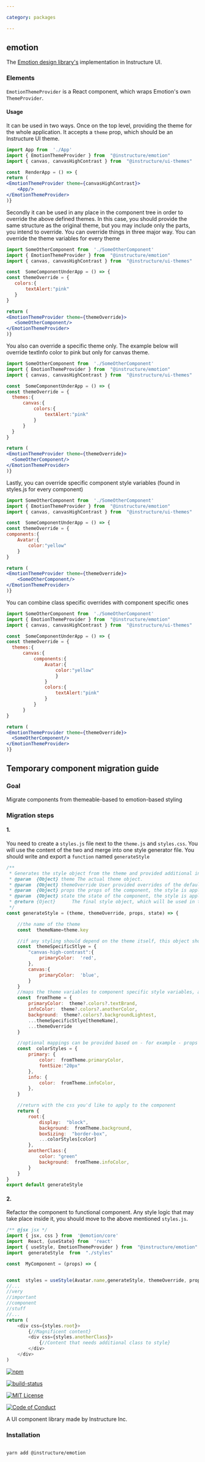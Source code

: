 ```yaml
---

category: packages

---
```




## emotion

The [Emotion design library's](https://emotion.sh/) implementation in Instructure UI.

### Elements
 ```EmotionThemeProvider``` is a React component, which wraps Emotion's own ```ThemeProvider```.
#### Usage
It can be used in two ways.
Once on the top level, providing the theme for the whole application.
It accepts a ```theme``` prop, which should be an Instructure UI theme.
```jsx
import App from  './App'
import { EmotionThemeProvider } from  "@instructure/emotion"
import { canvas, canvasHighContrast } from  "@instructure/ui-themes"

const  RenderApp = () => {
return (
<EmotionThemeProvider theme={canvasHighContrast}>
	<App/>
</EmotionThemeProvider>
)}
```
Secondly it can be used in any place in the component tree in order to override the above defined themes. In this case, you should provide the same structure as the original theme, but you may include only the parts, you intend to override.
You can override things in three major way.
You can override the theme variables for every theme
 ```jsx
import SomeOtherComponent from  './SomeOtherComponent'
import { EmotionThemeProvider } from  "@instructure/emotion"
import { canvas, canvasHighContrast } from  "@instructure/ui-themes"

const  SomeComponentUnderApp = () => {
const themeOverride = {
	colors:{
		textAlert:"pink"
	}
}

return (
<EmotionThemeProvider theme={themeOverride}>
	<SomeOtherComponent/>
</EmotionThemeProvider>
)}
```
You also can override a specific theme only. The example below will override textInfo color to pink but only for canvas theme.
  ```jsx
import SomeOtherComponent from  './SomeOtherComponent'
import { EmotionThemeProvider } from  "@instructure/emotion"
import { canvas, canvasHighContrast } from  "@instructure/ui-themes"

const  SomeComponentUnderApp = () => {
const themeOverride = {
	themes:{
		canvas:{
			colors:{
				textAlert:"pink"
			}
		}
	}
}

return (
<EmotionThemeProvider theme={themeOverride}>
	<SomeOtherComponent/>
</EmotionThemeProvider>
)}
```
Lastly, you can override specific component style variables (found in styles.js for every component)
```jsx
import SomeOtherComponent from  './SomeOtherComponent'
import { EmotionThemeProvider } from  "@instructure/emotion"
import { canvas, canvasHighContrast } from  "@instructure/ui-themes"

const  SomeComponentUnderApp = () => {
const themeOverride = {
components:{
	Avatar:{
		color:"yellow"
	}
}

return (
<EmotionThemeProvider theme={themeOverride}>
	<SomeOtherComponent/>
</EmotionThemeProvider>
)}
```
You can combine class specific overrides with component specific ones
  ```jsx
import SomeOtherComponent from  './SomeOtherComponent'
import { EmotionThemeProvider } from  "@instructure/emotion"
import { canvas, canvasHighContrast } from  "@instructure/ui-themes"

const  SomeComponentUnderApp = () => {
const themeOverride = {
	themes:{
		canvas:{
			components:{
				Avatar:{
					color:"yellow"
					}
				}
				colors:{
					textAlert:"pink"
				}
			}
		}
}

return (
<EmotionThemeProvider theme={themeOverride}>
	<SomeOtherComponent/>
</EmotionThemeProvider>
)}
```

## Temporary component migration guide

### Goal
Migrate components from themeable-based  to emotion-based styling

### Migration steps

#### 1.
You need to create a ```styles.js``` file next to the ```theme.js``` and ```styles.css```. You will use the content of the two and merge into one style generator file.
You should write and export a ```function``` named ```generateStyle```

```js
/**
 * Generates the style object from the theme and provided additional informations
 * @param  {Object} theme The actual theme object.
 * @param  {Object} themeOverride User provided overrides of the default theme mapping.
 * @param  {Object} props the props of the component, the style is applied to
 * @param  {Object} state the state of the component, the style is applied to
 * @return {Oject}      The final style object, which will be used in the component
 */
const generateStyle = (theme, themeOverride, props, state) => {

	//the name of the theme
	const  themeName=theme.key

	//if any styling should depend on the theme itself, this object should specify it
	const  themeSpecificStlye = {
		"canvas-high-contrast":{
			primaryColor:  'red',
		},
		canvas:{
			primaryColor:  'blue',
		}
	}
	//maps the theme variables to component specific style variables, and overrides it with theme and user specified overrides
	const  fromTheme = {
		primaryColor:  theme?.colors?.textBrand,
		infoColor:  theme?.colors?.anotherColor,
		background:  theme?.colors?.backgroundLightest,
		...themeSpecificStlye[themeName],
		...themeOverride
	}

	//optional mappings can be provided based on - for example - props
	const  colorStyles = {
		primary: {
			color:  fromTheme.primaryColor,
			fontSize:"20px"
		},
		info: {
			color:  fromTheme.infoColor,
		},
	}

	//return with the css you'd like to apply to the component
	return {
		root:{
			display:  "block",
			background:  fromTheme.background,
			boxSizing:  "border-box",
			...colorStyles[color]
		},
		anotherClass:{
			color: "green"
			background:  fromTheme.infoColor,
		}
	}
}
export default generateStyle
```

#### 2.
Refactor the component to functional component. Any style logic that may take place inside it, you should move to the above mentioned ```styles.js```.

```js
/** @jsx jsx */
import { jsx, css } from  '@emotion/core'
import  React, {useState} from  'react'
import { useStyle, EmotionThemeProvider } from  "@instructure/emotion"
import  generateStyle  from  "./styles"

const  MyComponent = (props) => {


const  styles = useStyle(Avatar.name,generateStyle, themeOverride, props, {...anyStateYouNeed})}
//...
//very
//important
//component
//stuff
//...
return (
	<div css={styles.root}>
		{//Magnificent content}
		<div css={styles.anotherClass}>
			{//Content that needs additional class to style}
		</div>
	</div>
)
```

[![npm][npm]][npm-url]

[![build-status][build-status]][build-status-url]

[![MIT License][license-badge]][LICENSE]

[![Code of Conduct][coc-badge]][coc]



A UI component library made by Instructure Inc.



### Installation



```sh

yarn add @instructure/emotion

```



[npm]: https://img.shields.io/npm/v/@instructure/emotion.svg

[npm-url]: https://npmjs.com/package/@instructure/emotion



[build-status]: https://travis-ci.org/instructure/instructure-ui.svg?branch=master

[build-status-url]: https://travis-ci.org/instructure/instructure-ui  "Travis CI"



[license-badge]: https://img.shields.io/npm/l/instructure-ui.svg?style=flat-square

[license]: https://github.com/instructure/instructure-ui/blob/master/LICENSE



[coc-badge]: https://img.shields.io/badge/code%20of-conduct-ff69b4.svg?style=flat-square

[coc]: https://github.com/instructure/instructure-ui/blob/master/CODE_OF_CONDUCT.md
